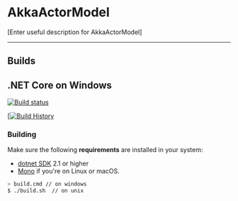 # AkkaActorModel

[Enter useful description for AkkaActorModel]

---

## Builds

.NET Core on Windows
---
[![Build status](https://ci.appveyor.com/api/projects/status/github/rikace/AkkaActorModel?svg=true)](https://ci.appveyor.com/project/rikace/AkkaActorModel)

[[![Build History](https://buildstats.info/appveyor/chart/rikace/AkkaActorModel)](https://ci.appveyor.com/project/rikace/AkkaActorModel)


### Building

Make sure the following **requirements** are installed in your system:

- [dotnet SDK](https://www.microsoft.com/net/download/core) 2.1 or higher
- [Mono](http://www.mono-project.com/) if you're on Linux or macOS.

```sh
> build.cmd // on windows
$ ./build.sh  // on unix
```

